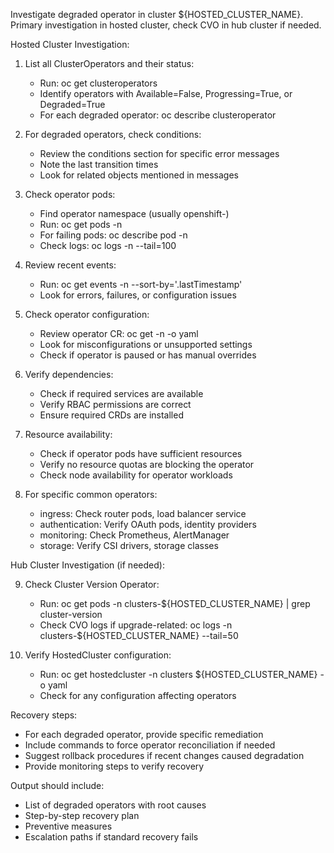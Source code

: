 Investigate degraded operator in cluster ${HOSTED_CLUSTER_NAME}.
Primary investigation in hosted cluster, check CVO in hub cluster if needed.

Hosted Cluster Investigation:

1. List all ClusterOperators and their status:
   - Run: oc get clusteroperators
   - Identify operators with Available=False, Progressing=True, or Degraded=True
   - For each degraded operator: oc describe clusteroperator <operator-name>

2. For degraded operators, check conditions:
   - Review the conditions section for specific error messages
   - Note the last transition times
   - Look for related objects mentioned in messages

3. Check operator pods:
   - Find operator namespace (usually openshift-<operator-name>)
   - Run: oc get pods -n <operator-namespace>
   - For failing pods: oc describe pod -n <operator-namespace> <pod-name>
   - Check logs: oc logs -n <operator-namespace> <pod-name> --tail=100

4. Review recent events:
   - Run: oc get events -n <operator-namespace> --sort-by='.lastTimestamp'
   - Look for errors, failures, or configuration issues

5. Check operator configuration:
   - Review operator CR: oc get <operator-cr> -n <operator-namespace> -o yaml
   - Look for misconfigurations or unsupported settings
   - Check if operator is paused or has manual overrides

6. Verify dependencies:
   - Check if required services are available
   - Verify RBAC permissions are correct
   - Ensure required CRDs are installed

7. Resource availability:
   - Check if operator pods have sufficient resources
   - Verify no resource quotas are blocking the operator
   - Check node availability for operator workloads

8. For specific common operators:
   - ingress: Check router pods, load balancer service
   - authentication: Verify OAuth pods, identity providers
   - monitoring: Check Prometheus, AlertManager
   - storage: Verify CSI drivers, storage classes

Hub Cluster Investigation (if needed):

9. Check Cluster Version Operator:
   - Run: oc get pods -n clusters-${HOSTED_CLUSTER_NAME} | grep cluster-version
   - Check CVO logs if upgrade-related: oc logs -n clusters-${HOSTED_CLUSTER_NAME} <cvo-pod> --tail=50

10. Verify HostedCluster configuration:
    - Run: oc get hostedcluster -n clusters ${HOSTED_CLUSTER_NAME} -o yaml
    - Check for any configuration affecting operators

Recovery steps:
- For each degraded operator, provide specific remediation
- Include commands to force operator reconciliation if needed
- Suggest rollback procedures if recent changes caused degradation
- Provide monitoring steps to verify recovery

Output should include:
- List of degraded operators with root causes
- Step-by-step recovery plan
- Preventive measures
- Escalation paths if standard recovery fails